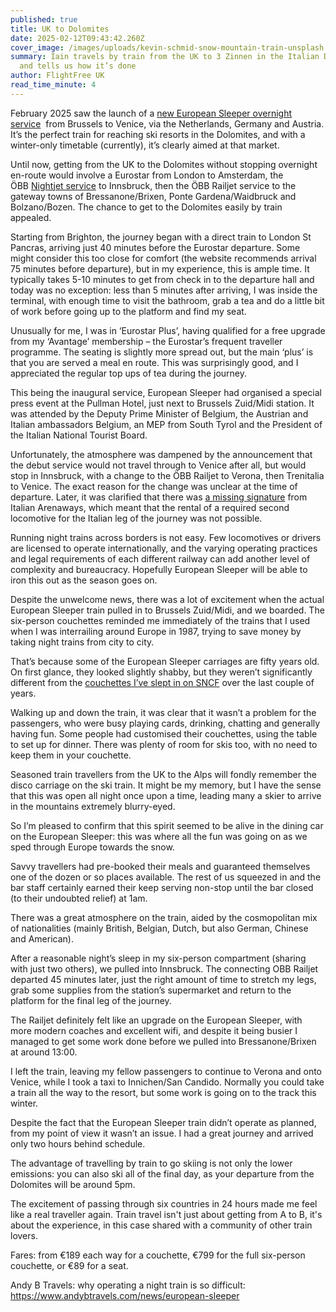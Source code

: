 ```yaml
---
published: true
title: UK to Dolomites
date: 2025-02-12T09:43:42.260Z
cover_image: /images/uploads/kevin-schmid-snow-mountain-train-unsplash.jpg
summary: Iain travels by train from the UK to 3 Zinnen in the Italian Dolomites
  and tells us how it’s done
author: FlightFree UK
read_time_minute: 4
---
```





February 2025 saw the launch of a [new European Sleeper overnight service](https://www.europeansleeper.eu/bolzano)  from Brussels to Venice, via the Netherlands, Germany and Austria. It’s the perfect train for reaching ski resorts in the Dolomites, and with a winter-only timetable (currently), it’s clearly aimed at that market. 



Until now, getting from the UK to the Dolomites without stopping overnight en-route would involve a Eurostar from London to Amsterdam, the ÖBB [Nightjet service](https://skiflightfree.org/tag/nightjet/) to Innsbruck, then the ÖBB Railjet service to the gateway towns of Bressanone/Brixen, Ponte Gardena/Waidbruck and Bolzano/Bozen. The chance to get to the Dolomites easily by train appealed.



Starting from Brighton, the journey began with a direct train to London St Pancras, arriving just 40 minutes before the Eurostar departure. Some might consider this too close for comfort (the website recommends arrival 75 minutes before departure), but in my experience, this is ample time. It typically takes 5-10 minutes to get from check in to the departure hall and today was no exception: less than 5 minutes after arriving, I was inside the terminal, with enough time to visit the bathroom, grab a tea and do a little bit of work before going up to the platform and find my seat.



Unusually for me, I was in ‘Eurostar Plus’, having qualified for a free upgrade from my ‘Avantage’ membership – the Eurostar’s frequent traveller programme. The seating is slightly more spread out, but the main ‘plus’ is that you are served a meal en route. This was surprisingly good, and I appreciated the regular top ups of tea during the journey.



This being the inaugural service, European Sleeper had organised a special press event at the Pullman Hotel, just next to Brussels Zuid/Midi station. It was attended by the Deputy Prime Minister of Belgium, the Austrian and Italian ambassadors Belgium, an MEP from South Tyrol and the President of the Italian National Tourist Board.



Unfortunately, the atmosphere was dampened by the announcement that the debut service would not travel through to Venice after all, but would stop in Innsbruck, with a change to the ÖBB Railjet to Verona, then Trenitalia to Venice. The exact reason for the change was unclear at the time of departure. Later, it was clarified that there was [a missing signature](https://www.railtech.com/all/2025/02/07/european-sleeper-meltdown-the-missing-signature-that-sunk-the-brussels-venice-night-train/) from Italian Arenaways, which meant that the rental of a required second locomotive for the Italian leg of the journey was not possible. 



Running night trains across borders is not easy. Few locomotives or drivers are licensed to operate internationally, and the varying operating practices and legal requirements of each different railway can add another level of complexity and bureaucracy. Hopefully European Sleeper will be able to iron this out as the season goes on.



Despite the unwelcome news, there was a lot of excitement when the actual European Sleeper train pulled in to Brussels Zuid/Midi, and we boarded. The six-person couchettes reminded me immediately of the trains that I used when I was interrailing around Europe in 1987, trying to save money by taking night trains from city to city.



That’s because some of the European Sleeper carriages are fifty years old. On first glance, they looked slightly shabby, but they weren’t significantly different from the [couchettes I’ve slept in on SNCF](https://skiflightfree.org/uk-to-corsica-train-ferry-flight-free/) over the last couple of years.



Walking up and down the train, it was clear that it wasn’t a problem for the passengers, who were busy playing cards, drinking, chatting and generally having fun. Some people had customised their couchettes, using the table to set up for dinner. There was plenty of room for skis too, with no need to keep them in your couchette.



Seasoned train travellers from the UK to the Alps will fondly remember the disco carriage on the ski train. It might be my memory, but I have the sense that this was open all night once upon a time, leading many a skier to arrive in the mountains extremely blurry-eyed.



So I’m pleased to confirm that this spirit seemed to be alive in the dining car on the European Sleeper: this was where all the fun was going on as we sped through Europe towards the snow.



Savvy travellers had pre-booked their meals and guaranteed themselves one of the dozen or so places available. The rest of us squeezed in and the bar staff certainly earned their keep serving non-stop until the bar closed (to their undoubted relief) at 1am.



There was a great atmosphere on the train, aided by the cosmopolitan mix of nationalities (mainly British, Belgian, Dutch, but also German, Chinese and American).



After a reasonable night’s sleep in my six-person compartment (sharing with just two others), we pulled into Innsbruck. The connecting OBB Railjet departed 45 minutes later, just the right amount of time to stretch my legs, grab some supplies from the station’s supermarket and return to the platform for the final leg of the journey.



The Railjet definitely felt like an upgrade on the European Sleeper, with more modern coaches and excellent wifi, and despite it being busier I managed to get some work done before we pulled into Bressanone/Brixen at around 13:00. 



I left the train, leaving my fellow passengers to continue to Verona and onto Venice, while I took a taxi to Innichen/San Candido. Normally you could take a train all the way to the resort, but some work is going on to the track this winter.



Despite the fact that the European Sleeper train didn’t operate as planned, from my point of view it wasn’t an issue. I had a great journey and arrived only two hours behind schedule.



The advantage of travelling by train to go skiing is not only the lower emissions: you can also ski all of the final day, as your departure from the Dolomites will be around 5pm.



The excitement of passing through six countries in 24 hours made me feel like a real traveller again. Train travel isn't just about getting from A to B, it's about the experience, in this case shared with a community of other train lovers.





Fares: from €189 each way for a couchette, €799 for the full six-person couchette, or €89 for a seat.









Andy B Travels: why operating a night train is so difficult: <https://www.andybtravels.com/news/european-sleeper>